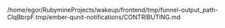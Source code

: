 /home/egor/RubymineProjects/wakeup/frontend/tmp/funnel-output_path-ClqBbrpF.tmp/ember-qunit-notifications/CONTRIBUTING.md